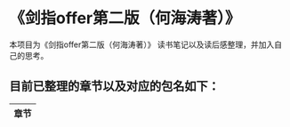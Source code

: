 # 《剑指offer第二版（何海涛著）》

本项目为《剑指offer第二版（何海涛著）》 读书笔记以及读后感整理，并加入自己的思考。

## 目前已整理的章节以及对应的包名如下：
|章节|
| :------ |
